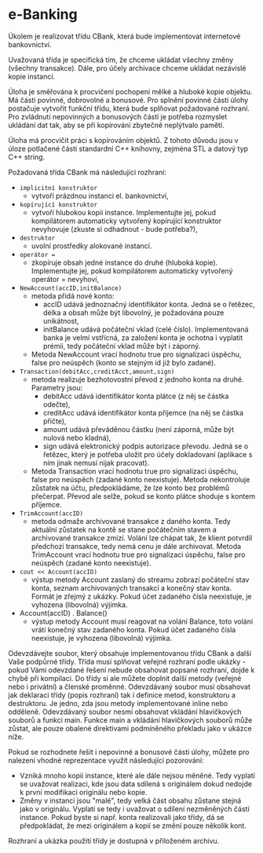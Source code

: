 # e-Banking #

Úkolem je realizovat třídu CBank, která bude implementovat internetové bankovnictví.

Uvažovaná třída je specifická tím, že chceme ukládat všechny změny (všechny transakce). Dále, pro účely archivace chceme ukládat nezávislé kopie instancí.

Úloha je směřována k procvičení pochopení mělké a hluboké kopie objektu. Má části povinné, dobrovolné a bonusové. Pro splnění povinné části úlohy postačuje vytvořit funkční třídu, která bude splňovat požadované rozhraní. Pro zvládnutí nepovinných a bonusových částí je potřeba rozmyslet ukládání dat tak, aby se při kopírování zbytečně neplýtvalo pamětí.

Úloha má procvičit práci s kopírováním objektů. Z tohoto důvodu jsou v úloze potlačené části standardní C++ knihovny, zejména STL a datový typ C++ string.

Požadovaná třída CBank má následující rozhraní:

* `implicitní konstruktor`
    * vytvoří prázdnou instanci el. bankovnictví,
* `kopírující konstruktor`
    * vytvoří hlubokou kopii instance. Implementujte jej, pokud kompilátorem automaticky vytvořený kopírující konstruktor nevyhovuje (zkuste si odhadnout - bude potřeba?),
* `destruktor`
    * uvolní prostředky alokované instancí.
* `operátor =`
    * zkopíruje obsah jedné instance do druhé (hluboká kopie). Implementujte jej, pokud kompilátorem automaticky vytvořený operátor = nevyhoví,
* `NewAccount(accID,initBalance)`
    * metoda přidá nové konto:
        * accID udává jednoznačný identifikátor konta. Jedná se o řetězec, délka a obsah může být libovolný, je požadována pouze unikátnost,
        * initBalance udává počáteční vklad (celé číslo). Implementovaná banka je velmi vstřícná, za založení konta je ochotna i vyplatit prémii, tedy počáteční vklad může být i záporný.
    * Metoda NewAccount vrací hodnotu true pro signalizaci úspěchu, false pro neúspěch (konto se stejným id již bylo zadané).
* `Transaction(debitAcc,creditAcct,amount,sign)`
    * metoda realizuje bezhotovostní převod z jednoho konta na druhé. Parametry jsou:
        * debitAcc udává identifikátor konta plátce (z něj se částka odečte),
        * creditAcc udává identifikátor konta příjemce (na něj se částka přičte),
        * amount udává převáděnou částku (není záporná, může být nulová nebo kladná),
        * sign udává elektronický podpis autorizace převodu. Jedná se o řetězec, který je potřeba uložit pro účely dokladovaní (aplikace s ním jinak nemusí nijak pracovat).
    * Metoda Transaction vrací hodnotu true pro signalizaci úspěchu, false pro neúspěch (zadané konto neexistuje). Metoda nekontroluje zůstatek na účtu, předpokládáme, že lze konto bez problémů přečerpat. Převod ale selže, pokud se konto plátce shoduje s kontem příjemce.
* `TrimAccount(accID)`
    * metoda odmaže archivované transakce z daného konta. Tedy aktuální zůstatek na kontě se stane počátečním stavem a archivované transakce zmizí. Volání lze chápat tak, že klient potvrdil předchozí transakce, tedy nemá cenu je dále archivovat. Metoda TrimAccount vrací hodnotu true pro signalizaci úspěchu, false pro neúspěch (zadané konto neexistuje).
* `cout << Account(accID)`
    * výstup metody Account zaslaný do streamu zobrazí počáteční stav konta, seznam archivovaných transakcí a konečný stav konta. Formát je zřejmý z ukázky. Pokud účet zadaného čísla neexistuje, je vyhozena (libovolná) výjimka.
* Account(accID) . Balance()
    * výstup metody Account musí reagovat na volání Balance, toto volání vrátí konečný stav zadaného konta. Pokud účet zadaného čísla neexistuje, je vyhozena (libovolná) výjimka.

Odevzdávejte soubor, který obsahuje implementovanou třídu CBank a další Vaše podpůrné třídy. Třída musí splňovat veřejné rozhraní podle ukázky - pokud Vámi odevzdané řešení nebude obsahovat popsané rozhraní, dojde k chybě při kompilaci. Do třídy si ale můžete doplnit další metody (veřejné nebo i privátní) a členské proměnné. Odevzdávaný soubor musí obsahovat jak deklaraci třídy (popis rozhraní) tak i definice metod, konstruktoru a destruktoru. Je jedno, zda jsou metody implementované inline nebo odděleně. Odevzdávaný soubor nesmí obsahovat vkládání hlavičkových souborů a funkci main. Funkce main a vkládání hlavičkových souborů může zůstat, ale pouze obalené direktivami podmíněného překladu jako v ukázce níže.

Pokud se rozhodnete řešit i nepovinné a bonusové části úlohy, můžete pro nalezení vhodné reprezentace využít následující pozorování:

* Vzniká mnoho kopií instance, které ale dále nejsou měněné. Tedy vyplatí se uvažovat realizaci, kde jsou data sdílená s originálem dokud nedojde k první modifikaci originálu nebo kopie.
* Změny v instanci jsou "malé", tedy velká část obsahu zůstane stejná jako v originálu. Vyplatí se tedy i uvažovat o sdílení nezměněných částí instance. Pokud byste si např. konta realizovali jako třídy, dá se předpokládat, že mezi originálem a kopií se změní pouze několik kont.

Rozhraní a ukázka použití třídy je dostupná v přiloženém archivu.
